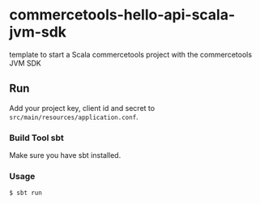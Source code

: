 # commercetools-hello-api-scala-jvm-sdk
template to start a Scala commercetools project with the commercetools JVM SDK

## Run

Add your project key, client id and secret to `src/main/resources/application.conf`.

### Build Tool sbt

Make sure you have sbt installed.

### Usage

```bash
$ sbt run
```

